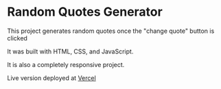 # Random Quotes Generator

This project generates random quotes once the "change quote" button is clicked

It was built with HTML, CSS, and JavaScript.

It is also a completely responsive project.

Live version deployed at [Vercel](https://random-quotes.shittusaheed01.vercel.app/)

